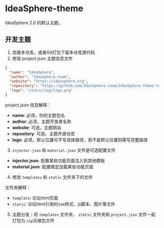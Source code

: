 # IdeaSphere-theme
IdeaSphere 2.0 的默认主题。

## 开发主题

1. 克隆本仓库，或者Git打包下载本仓库源代码
2. 修改 project.json 主题信息文件
```json
{
  "name": "IdeaSphere", 
  "author": "IdeaSphere-team", 
  "website": "https://ideasphere.org", 
  "repository": "https://github.com/IdeaSphere-team/IdeaSphere-theme-template",  
  "logo": "static/img/logo.png"  
}
```

project.json 信息解释：
- **name**: 必须，你的主题包名
- **author**: 必须，主题开发者名称
- **website**: 可选，主题网站
- **repository**: 可选，主题开源仓库
- **logo**: 必须，默认位置可不写具体路径，若不是默认位置则需写完整路径

3. `injector.json` 和 `material.json` 文件是可选配置文件

- **injector.json**: 配置某些功能页面注入到其他模板
- **material.json**: 配置限定加载某些功能页面

4. 修改 `templates` 和 `static` 文件夹下的文件

文件夹解释：
- `templats`: 论坛html页面
- `static`: 论坛html引用的css样式、js脚本、图片等文件

5. 主题分发：将 `templates` 文件夹、 `static` 文件夹和 `project.json` 文件一起打包为 `zip`压缩包文件